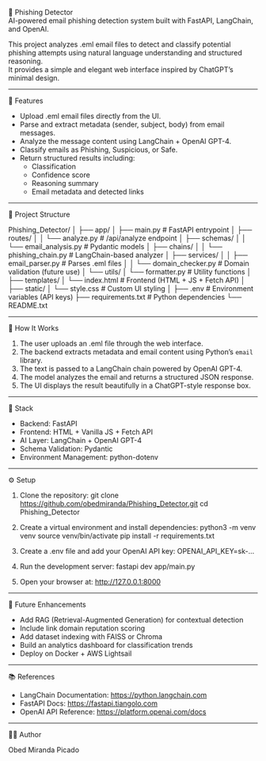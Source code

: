 🧠 Phishing Detector  
AI-powered email phishing detection system built with FastAPI, LangChain, and OpenAI.

This project analyzes .eml email files to detect and classify potential phishing attempts using natural language understanding and structured reasoning.  
It provides a simple and elegant web interface inspired by ChatGPT’s minimal design.

---

🚀 Features

- Upload .eml email files directly from the UI.  
- Parse and extract metadata (sender, subject, body) from email messages.  
- Analyze the message content using LangChain + OpenAI GPT-4.  
- Classify emails as Phishing, Suspicious, or Safe.  
- Return structured results including:
  - Classification
  - Confidence score
  - Reasoning summary
  - Email metadata and detected links  

---

🧩 Project Structure

Phishing_Detector/
│
├── app/
│   ├── main.py                  # FastAPI entrypoint
│   ├── routes/
│   │   └── analyze.py           # /api/analyze endpoint
│   ├── schemas/
│   │   └── email_analysis.py    # Pydantic models
│   ├── chains/
│   │   └── phishing_chain.py    # LangChain-based analyzer
│   ├── services/
│   │   ├── email_parser.py      # Parses .eml files
│   │   └── domain_checker.py    # Domain validation (future use)
│   └── utils/
│       └── formatter.py         # Utility functions
│
├── templates/
│   └── index.html               # Frontend (HTML + JS + Fetch API)
│
├── static/
│   └── style.css                # Custom UI styling
│
├── .env                         # Environment variables (API keys)
├── requirements.txt             # Python dependencies
└── README.txt

---

🧠 How It Works

1. The user uploads an .eml file through the web interface.  
2. The backend extracts metadata and email content using Python’s `email` library.  
3. The text is passed to a LangChain chain powered by OpenAI GPT-4.  
4. The model analyzes the email and returns a structured JSON response.  
5. The UI displays the result beautifully in a ChatGPT-style response box.

---

🧱 Stack

- Backend: FastAPI  
- Frontend: HTML + Vanilla JS + Fetch API  
- AI Layer: LangChain + OpenAI GPT-4  
- Schema Validation: Pydantic  
- Environment Management: python-dotenv  

---

⚙️ Setup

1. Clone the repository:
   git clone https://github.com/obedmiranda/Phishing_Detector.git
   cd Phishing_Detector

2. Create a virtual environment and install dependencies:
   python3 -m venv venv
   source venv/bin/activate
   pip install -r requirements.txt

3. Create a .env file and add your OpenAI API key:
   OPENAI_API_KEY=sk-...

4. Run the development server:
   fastapi dev app/main.py

5. Open your browser at:
   http://127.0.0.1:8000

---

🧩 Future Enhancements

- Add RAG (Retrieval-Augmented Generation) for contextual detection  
- Include link domain reputation scoring  
- Add dataset indexing with FAISS or Chroma  
- Build an analytics dashboard for classification trends  
- Deploy on Docker + AWS Lightsail  

---

📚 References

- LangChain Documentation: https://python.langchain.com  
- FastAPI Docs: https://fastapi.tiangolo.com  
- OpenAI API Reference: https://platform.openai.com/docs  

---

🧑‍💻 Author

Obed Miranda Picado  

